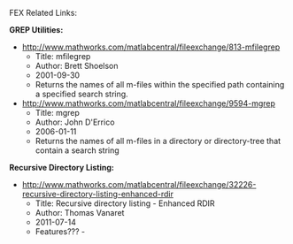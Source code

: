 FEX Related Links:

**GREP Utilities:**

- http://www.mathworks.com/matlabcentral/fileexchange/813-mfilegrep
  - Title: mfilegrep
  - Author: Brett Shoelson
  - 2001-09-30
  - Returns the names of all m-files within the specified path containing a specified search string.
- http://www.mathworks.com/matlabcentral/fileexchange/9594-mgrep
  - Title: mgrep
  - Author: John D'Errico
  - 2006-01-11
  - Returns the names of all m-files in a directory or directory-tree that contain a search string

**Recursive Directory Listing:**

- http://www.mathworks.com/matlabcentral/fileexchange/32226-recursive-directory-listing-enhanced-rdir
  - Title: Recursive directory listing - Enhanced RDIR
  - Author: Thomas Vanaret
  - 2011-07-14
  - Features??? - 
  

